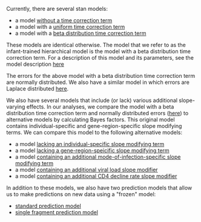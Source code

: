 Currently, there are several stan models: 

* a model [without a time correction term](multilevel_infant_model.stan)
* a model with a [uniform time correction term](multilevel_infant_model_time_error_uniform.stan)
* a model with a [beta distribution time correction term](multilevel_infant_model_time_error_beta.stan)

These models are identical otherwise. The model that we refer to as the infant-trained hierarchical model is the model with a beta distribution time correction term.
For a description of this model and its parameters, see the model description [here](MODEL_DESCRIPTION.md)

The errors for the above model with a beta distribution time correction term are normally distributed. We also have a similar model in which errors are Laplace distributed [here](multilevel_infant_model_time_error_beta_laplace.stan).

We also have several models that include (or lack) various additional slope-varying effects. In our analyses, we compare the model with a beta distribution time correction term and normally distributed errors ([here](multilevel_infant_model_time_error_beta.stan)) to alternative models by calculating Bayes factors. This original model contains individual-specific and gene-region-specific slope modifying terms. We can compare this model to the following alternative models:

* a model [lacking an individual-specific slope modifying term](multilevel_infant_model_time_error_beta_no_subject_variation.stan)
* a model [lacking a gene-region-speicific slope modifying term](multilevel_infant_model_time_error_beta_no_fragment_variation.stan)
* a model [containing an additional mode-of-infection-specific slope modifying term](multilevel_infant_model_time_error_beta_with_infection_time_variation.stan)
* a model [containing an additional viral load slope modifier](multilevel_infant_model_time_error_beta_with_vload_variation.stan)
* a model [containing an additional CD4 decline rate slope modifier](multilevel_infant_model_time_error_beta_with_percent_cd4_rate_variation.stan)

In addition to these models, we also have two prediction models that allow us to make predictions on new data using a "frozen" model:

* [standard prediction model](predict.stan)
* [single fragment prediction model](predict_one_frag.stan)
